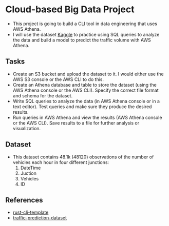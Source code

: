# Cloud-based Big Data Project

- This project is going to build a CLI tool in data engineering that uses AWS Athena.
- I will use the dataset [Kaggle](https://www.kaggle.com/datasets/fedesoriano/traffic-prediction-dataset) to practice using SQL queries to analyze the data and build a model to predict the traffic volume with AWS Athena.

## Tasks

- Create an S3 bucket and upload the dataset to it. I would either use the AWS S3 console or the AWS CLI to do this.
- Create an Athena database and table to store the dataset (using the AWS Athena console or the AWS CLI). Specify the correct file format and schema for the dataset.
- Write SQL queries to analyze the data (in AWS Athena console or in a text editor). Test queries and make sure they produce the desired results.
- Run queries in AWS Athena and view the results (AWS Athena console or the AWS CLI). Save results to a file for further analysis or visualization.

## Dataset

- This dataset contains 48.1k (48120) observations of the number of vehicles each hour in four different junctions:
  1) DateTime
  2) Juction
  3) Vehicles
  4) ID


## References

- [rust-cli-template](https://github.com/kbknapp/rust-cli-template)
- [traffic-prediction-dataset](https://www.kaggle.com/datasets/fedesoriano/traffic-prediction-dataset)

